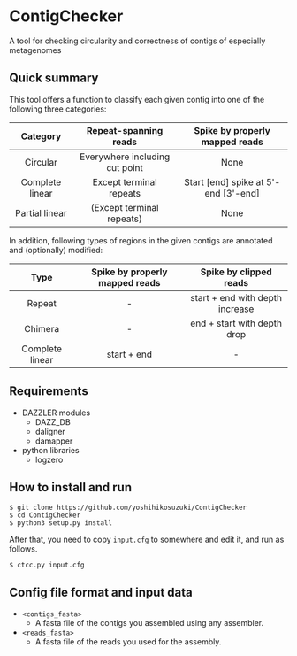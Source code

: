 # ContigChecker
A tool for checking circularity and correctness of contigs of especially metagenomes


## Quick summary

This tool offers a function to classify each given contig into one of the following three categories:

|    Category     |     Repeat-spanning reads      |    Spike by properly mapped reads    |
| :-------------: | :----------------------------: | :----------------------------------: |
|    Circular     | Everywhere including cut point |                 None                 |
| Complete linear |    Except terminal repeats     | Start [end] spike at 5'-end [3'-end] |
| Partial linear  |   (Except terminal repeats)    |                 None                 |

In addition, following types of regions in the given contigs are annotated and (optionally) modified:

|      Type       | Spike by properly mapped reads |     Spike by clipped reads      |
| :-------------: | :----------------------------: | :-----------------------------: |
|     Repeat      |               -                | start + end with depth increase |
|     Chimera     |               -                |   end + start with depth drop   |
| Complete linear |          start + end           |                -                |


## Requirements

* DAZZLER modules
  * DAZZ_DB
  * daligner
  * damapper
* python libraries
  * logzero


## How to install and run

```
$ git clone https://github.com/yoshihikosuzuki/ContigChecker
$ cd ContigChecker
$ python3 setup.py install
```

After that, you need to copy `input.cfg` to somewhere and edit it, and run as follows.

```
$ ctcc.py input.cfg
```


## Config file format and input data

* `<contigs_fasta>`
  * A fasta file of the contigs you assembled using any assembler.
* `<reads_fasta>`
  * A fasta file of the reads you used for the assembly.
